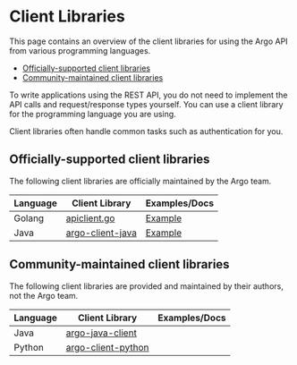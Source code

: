 # Client Libraries

This page contains an overview of the client libraries for using the Argo API from various programming languages.

* [Officially-supported client libraries](#officially-supported-client-libraries)
* [Community-maintained client libraries](#community-maintained-client-libraries)

To write applications using the  REST API, you do not need to implement the API calls and request/response types yourself. You can use a client library for the programming language you are using.

 Client libraries often handle common tasks such as authentication for you. 

## Officially-supported client libraries

The following client libraries are officially maintained by the Argo team.

| Language | Client Library | Examples/Docs |
|----------|----------------|---------------|
| Golang   | [apiclient.go](https://github.com/argoproj/argo/blob/master/pkg/apiclient/apiclient.go) | [Example](https://github.com/argoproj/argo/blob/master/cmd/argo/commands/submit.go)
| Java     | [argo-client-java](https://github.com/argoproj-labs/argo-client-java) | [Example](java-test) |

## Community-maintained client libraries

The following client libraries are provided and maintained by their authors, not the Argo team.

| Language | Client Library | Examples/Docs |
|----------|----------------|---------------|
| Java     | [argo-java-client](https://github.com/argoproj-labs/argo-java-client) | |
| Python   | [argo-client-python](https://github.com/CermakM/argo-client-python) | | 



